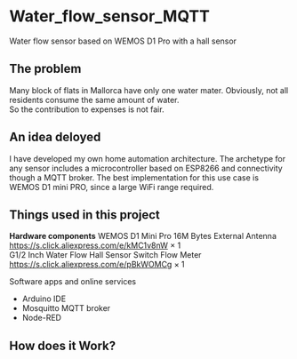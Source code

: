 # Water_flow_sensor_MQTT
Water flow sensor based on WEMOS D1 Pro with a hall sensor

## The problem
Many block of flats in Mallorca have only one water mater. 
Obviously, not all residents consume the same amount of water.  
So the contribution to expenses is not fair.

## An idea deloyed
I have developed my own home automation architecture. The archetype for any sensor includes a microcontroller based on ESP8266 and connectivity though a MQTT broker. 
The best implementation for this use case is WEMOS D1 mini PRO, since a large WiFi range required.

## Things used in this project
**Hardware components**
WEMOS D1 Mini Pro 16M Bytes External Antenna 
https://s.click.aliexpress.com/e/kMC1v8nW
×	1	 
G1/2 Inch Water Flow Hall Sensor Switch Flow Meter
https://s.click.aliexpress.com/e/pBkWOMCg
×	1	

Software apps and online services
* Arduino IDE
* Mosquitto MQTT broker
* Node-RED

## How does it Work?

